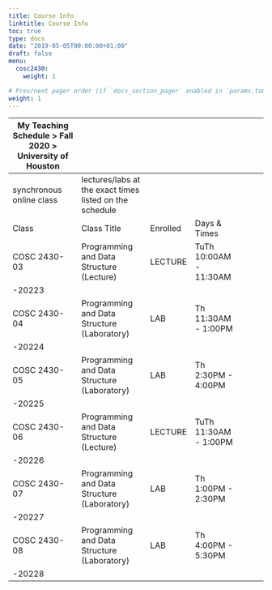 ```yaml
---
title: Course Info
linktitle: Course Info
toc: true
type: docs
date: "2019-05-05T00:00:00+01:00"
draft: false
menu:
  cosc2430:
    weight: 1

# Prev/next pager order (if `docs_section_pager` enabled in `params.toml`)
weight: 1
---
```

| My Teaching Schedule > Fall 2020 > University of Houston |                                                         |          |                        |   |   |   |
|----------------------------------------------------------|---------------------------------------------------------|----------|------------------------|---|---|---|
| synchronous online class                                 | lectures/labs at the exact times listed on the schedule |          |                        |   |   |   |
| Class                                                    | Class Title                                             | Enrolled | Days & Times           |   |   |   |
| COSC 2430-03                                             | Programming and Data Structure (Lecture)                | LECTURE  | TuTh 10:00AM - 11:30AM |   |   |   |
| -20223                                                   |                                                         |          |                        |   |   |   |
| COSC 2430-04                                             | Programming and Data Structure (Laboratory)             | LAB      | Th 11:30AM - 1:00PM    |   |   |   |
| -20224                                                   |                                                         |          |                        |   |   |   |
| COSC 2430-05                                             | Programming and Data Structure (Laboratory)             | LAB      | Th 2:30PM - 4:00PM     |   |   |   |
| -20225                                                   |                                                         |          |                        |   |   |   |
| COSC 2430-06                                             | Programming and Data Structure (Lecture)                | LECTURE  | TuTh 11:30AM - 1:00PM  |   |   |   |
| -20226                                                   |                                                         |          |                        |   |   |   |
| COSC 2430-07                                             | Programming and Data Structure (Laboratory)             | LAB      | Th 1:00PM - 2:30PM     |   |   |   |
| -20227                                                   |                                                         |          |                        |   |   |   |
| COSC 2430-08                                             | Programming and Data Structure (Laboratory)             | LAB      | Th 4:00PM - 5:30PM     |   |   |   |
| -20228                                                   |                                                         |          |                        |   |   |   |